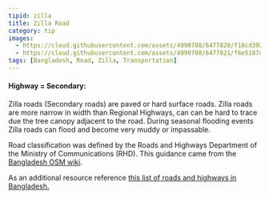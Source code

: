 ```yaml
---
tipid: zilla
title: Zilla Road
category: tip
images:
  - https://cloud.githubusercontent.com/assets/4990708/6477820/f18cd392-c1f5-11e4-9cb6-c2130097457d.PNG
  - https://cloud.githubusercontent.com/assets/4990708/6477821/f6e5187c-c1f5-11e4-9519-ec1db2902068.PNG
tags: [Bangladesh, Road, Zilla, Transportation]
---
```


#### Highway = Secondary:

Zilla roads (Secondary roads) are paved or hard surface roads.  Zilla roads are more narrow in width than Regional Highways, can can be hard to trace due the tree canopy adjacent to the road.  During seasonal flooding events Zilla roads can flood and become very muddy or impassable.  

Road classification was defined by the Roads and Highways Department of the Ministry of Communications (RHD).  This guidance came from the [Bangladesh OSM wiki](http://wiki.openstreetmap.org/wiki/WikiProject_Bangladesh).

As an additional resource reference [this list of roads and highways in Bangladesh.](http://en.wikipedia.org/wiki/List_of_roads_in_Bangladesh)  
